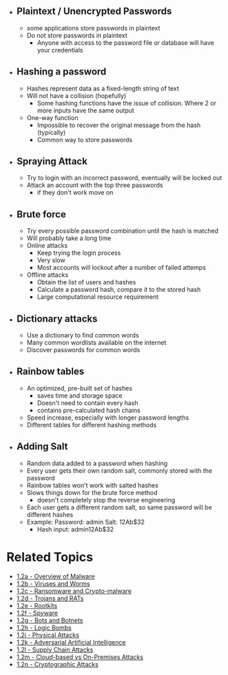 - ## Plaintext / Unencrypted Passwords
	- some applications store passwords in plaintext
	- Do not store passwords in plaintext
		- Anyone with access to the password file or database will have your credentials
- ## Hashing a password
	- Hashes represent data as a fixed-length string of text
	- Will not have a collision (hopefully)
		- Some hashing functions have the issue of collision. Where 2 or more inputs have the same output
	- One-way function
		- Impossible to recover the original message from the hash (typically)
		- Common way to store passwords
- ## Spraying Attack
	- Try to login with an incorrect password, eventually will be locked out
	- Attack an account with the top three passwords
		- if they don't work move on
- ## Brute force
	- Try every possible password combination until the hash is matched
	- Will probably take a long time
	- Online attacks
		- Keep trying the login process
		- Very slow
		- Most accounts will lockout after a number of failed attemps
	- Offline attacks
		- Obtain the list of users and hashes
		- Calculate a password hash, compare it to the stored hash
		- Large computational resource requirement
- ## Dictionary attacks
	- Use a dictionary to find common words
	- Many common wordlists available on the internet
	- Discover passwords for common words
- ## Rainbow tables
	- An optimized, pre-built set of hashes
		- saves time and storage space
		- Doesn't need to contain every hash
		- contains pre-calculated hash chains
	- Speed increase, especially with longer password lengths
	- Different tables for different hashing methods
- ## Adding Salt
	- Random data added to a password when hashing
	- Every user gets their own random salt, commonly stored with the password
	- Rainbow tables won't work with salted hashes
	- Slows things down for the brute force method
		- doesn't completely stop the reverse engineering
	- Each user gets a different random salt, so same password will be different hashes
	- Example: Password: admin Salt: 12Ab$32
		- Hash input: admin12Ab$32

# Related Topics
- [1.2a - Overview of Malware](1.2a-Overview-of-Malware.md)
- [1.2b - Viruses and Worms](1.2b-Viruses-and-Worms.md)
- [1.2c - Ransomware and Crypto-malware](1.2c-Ransomware-and-Crypto-malware.md)
- [1.2d - Trojans and RATs](1.2d-Trojans-and-RATs.md)
- [1.2e - Rootkits](1.2e-Rootkits.md)
- [1.2f - Spyware](1.2f-Spyware.md)
- [1.2g - Bots and Botnets](1.2g-Bots-and-Botnets.md)
- [1.2h - Logic Bombs](1.2h-Logic-Bombs.md)
- [1.2j - Physical Attacks](1.2j-Physical-Attacks.md)
- [1.2k - Adversarial Artificial Intelligence](1.2k-Adversarial-Artificial-Intelligence.md)
- [1.2l - Supply Chain Attacks](1.2l-Supply-Chain-Attacks.md)
- [1.2m - Cloud-based vs On-Premises Attacks](1.2m-Cloud-based-vs-On-Premises-Attacks.md)
- [1.2n - Cryptographic Attacks](1.2n-Cryptographic-Attacks.md)